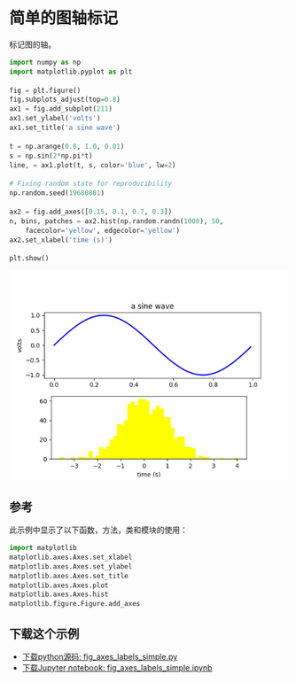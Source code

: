 # 简单的图轴标记

标记图的轴。

```python
import numpy as np
import matplotlib.pyplot as plt

fig = plt.figure()
fig.subplots_adjust(top=0.8)
ax1 = fig.add_subplot(211)
ax1.set_ylabel('volts')
ax1.set_title('a sine wave')

t = np.arange(0.0, 1.0, 0.01)
s = np.sin(2*np.pi*t)
line, = ax1.plot(t, s, color='blue', lw=2)

# Fixing random state for reproducibility
np.random.seed(19680801)

ax2 = fig.add_axes([0.15, 0.1, 0.7, 0.3])
n, bins, patches = ax2.hist(np.random.randn(1000), 50,
    facecolor='yellow', edgecolor='yellow')
ax2.set_xlabel('time (s)')

plt.show()
```

![简单的图轴标记示例](/static/images/gallery/sphx_glr_fig_axes_labels_simple_001.png)

## 参考

此示例中显示了以下函数，方法，类和模块的使用：

```python
import matplotlib
matplotlib.axes.Axes.set_xlabel
matplotlib.axes.Axes.set_ylabel
matplotlib.axes.Axes.set_title
matplotlib.axes.Axes.plot
matplotlib.axes.Axes.hist
matplotlib.figure.Figure.add_axes
```

## 下载这个示例
            
- [下载python源码: fig_axes_labels_simple.py](https://matplotlib.org/_downloads/fig_axes_labels_simple.py)
- [下载Jupyter notebook: fig_axes_labels_simple.ipynb](https://matplotlib.org/_downloads/fig_axes_labels_simple.ipynb)

